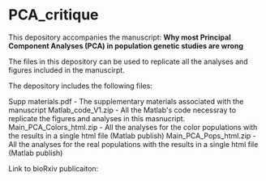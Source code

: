 # PCA_critique
This depository accompanies the manuscript:
**Why most Principal Component Analyses (PCA) in population genetic studies are wrong**

The files in this depository can be used to replicate all the analyses and figures included in the manuscirpt.

The depository includes the following files:

Supp materials.pdf - The supplementary materials associated with the manuscript
Matlab_code_V1.zip - All the Matlab's code necessray to replicate the figures and analyses in this masnucript.
Main_PCA_Colors_html.zip - All the analyses for the color populations with the results in a single html file (Matlab publish) 
Main_PCA_Pops_html.zip - All the analyses for the real  populations with the results in a single html file (Matlab publish)

Link to bioRxiv publicaiton:

